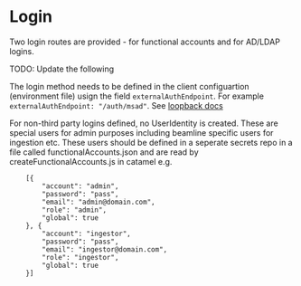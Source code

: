 # Login

Two login routes are provided - for functional accounts and for AD/LDAP logins.

TODO: Update the following

The login method needs to be defined in the client configuartion (environment file) usign the field `externalAuthEndpoint`. For example `externalAuthEndpoint: "/auth/msad"`.
See [loopback docs](https://loopback.io/doc/en/lb3/Third-party-login-using-Passport.html)

For non-third party logins defined, no UserIdentity is created.  These are special users for admin purposes including beamline specific users for ingestion etc.
These users should be defined in a seperate secrets repo in a file called functionalAccounts.json and are read by createFunctionalAccounts.js in catamel e.g.
```
    [{
        "account": "admin",
        "password": "pass",
        "email": "admin@domain.com",
        "role": "admin",
        "global": true
    }, {
        "account": "ingestor",
        "password": "pass",
        "email": "ingestor@domain.com",
        "role": "ingestor",
        "global": true
    }]
```
